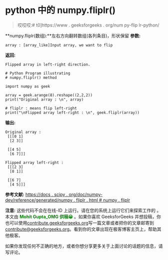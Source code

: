 # python 中的 numpy.fliplr()

> 哎哎哎:# t0]https://www . geeksforgeeks . org/num py-flip lr-python/

**numpy.fliplr(数组):**左右方向翻转数组(各列条目)，形状保留
**参数:**

```
array : [array_like]Input array, we want to flip

```

**返回:**

```
Flipped array in left-right direction.

```

```
# Python Program illustrating
# numpy.fliplr() method

import numpy as geek

array = geek.arange(8).reshape((2,2,2))
print("Original array : \n", array)

# fliplr : means flip left-right
print("\nFlipped array left-right : \n", geek.fliplr(array))
```

**输出:**

```
Original array : 
 [[[0 1]
  [2 3]]

 [[4 5]
  [6 7]]]

Flipped array left-right : 
 [[[2 3]
  [0 1]]

 [[6 7]
  [4 5]]]

```

**参考文献:**
[https://docs . scipy . org/doc/numpy-dev/reference/generated/numpy . fliplr . html # numpy . fliplr](https://docs.scipy.org/doc/numpy-dev/reference/generated/numpy.fliplr.html#numpy.fliplr)

**注意:**
这些代码不会在在线-ID 上运行。请在您的系统上运行它们来探索工作的
。
本文由 <font color="green">**Mohit Gupta_OMG 供稿😀**</font> 。如果你喜欢 GeeksforGeeks 并想投稿，你也可以使用[contribute.geeksforgeeks.org](http://www.contribute.geeksforgeeks.org)写一篇文章或者把你的文章邮寄到 contribute@geeksforgeeks.org。看到你的文章出现在极客博客主页上，帮助其他极客。

如果你发现任何不正确的地方，或者你想分享更多关于上面讨论的话题的信息，请写评论。